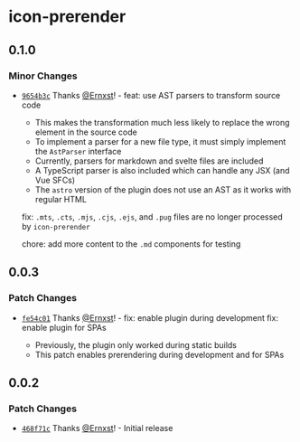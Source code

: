 # icon-prerender

## 0.1.0

### Minor Changes

- [`9654b3c`](https://github.com/Ernxst/icon-prerender/commit/9654b3c07f9174ba5445fecd3c9e9d94bfc8f550) Thanks [@Ernxst](https://github.com/Ernxst)! - feat: use AST parsers to transform source code

  - This makes the transformation much less likely to replace the wrong element in the source code
  - To implement a parser for a new file type, it must simply implement the `AstParser` interface
  - Currently, parsers for markdown and svelte files are included
  - A TypeScript parser is also included which can handle any JSX (and Vue SFCs)
  - The `astro` version of the plugin does not use an AST as it works with regular HTML

  fix: `.mts`, `.cts`, `.mjs`, `.cjs`, `.ejs`, and `.pug` files are no longer processed by `icon-prerender`

  chore: add more content to the `.md` components for testing

## 0.0.3

### Patch Changes

- [`fe54c01`](https://github.com/Ernxst/icon-prerender/commit/fe54c013b3ba746c3186a594a85389f1cf3d90f9) Thanks [@Ernxst](https://github.com/Ernxst)! - fix: enable plugin during development
  fix: enable plugin for SPAs

  - Previously, the plugin only worked during static builds
  - This patch enables prerendering during development and for SPAs

## 0.0.2

### Patch Changes

- [`468f71c`](https://github.com/Ernxst/icon-prerender/commit/468f71c43db63d57a713b81ddb9e85ec757acf4a) Thanks [@Ernxst](https://github.com/Ernxst)! - Initial release
